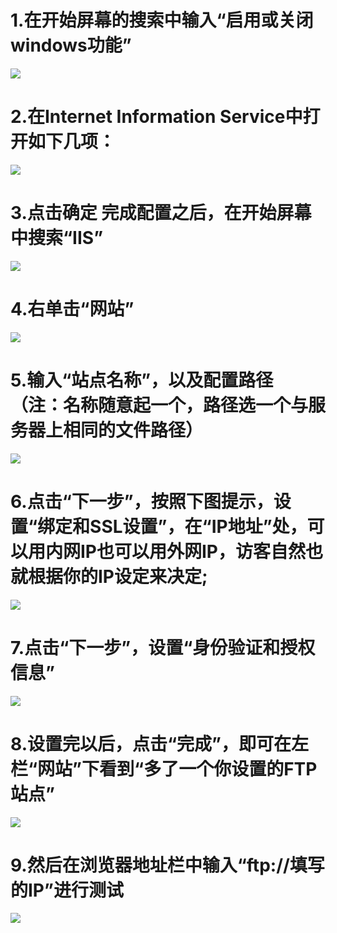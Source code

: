 # 1.在开始屏幕的搜索中输入“启用或关闭windows功能”
![](图库/1.png)
# 2.在Internet Information Service中打开如下几项：
![](图库/2.PNG)
# 3.点击确定 完成配置之后，在开始屏幕中搜索“IIS”
![](图库/3.png)
# 4.右单击“网站”
![](图库/4.jpg)
# 5.输入“站点名称”，以及配置路径（注：名称随意起一个，路径选一个与服务器上相同的文件路径）
![](图库/5.png)
# 6.点击“下一步”，按照下图提示，设置“绑定和SSL设置”，在“IP地址”处，可以用内网IP也可以用外网IP，访客自然也就根据你的IP设定来决定;
![](图库/6.png)
# 7.点击“下一步”，设置“身份验证和授权信息”
![](图库/7.png)
# 8.设置完以后，点击“完成”，即可在左栏“网站”下看到“多了一个你设置的FTP站点”
![](图库/8.png)
# 9.然后在浏览器地址栏中输入“ftp://填写的IP”进行测试
![](图库/9.png)
